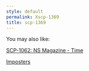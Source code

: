 ```yaml
---
style: default
permalink: Xscp-1369
title: scp-1369
---
```

You may also like:

[SCP-1062: NS Magazine - Time](http://scp-wiki.net/scp-1062)

[Imposters](http://scp-wiki.net/imposters)

